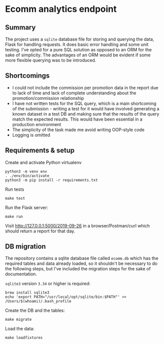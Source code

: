 # Ecomm analytics endpoint

## Summary

The project uses a `sqlite` database file for storing and querying the data, Flask for handling requests. It does basic error handling and some unit testing.
I've opted for a pure SQL solution as opposed to an ORM for the sake of simplicity.
The advantages of an ORM would be evident if some more flexible querying was to be introduced.

## Shortcomings

- I could not include the commission per promotion data in the report due to lack of time and lack of complete understanding about the promotion/commission relationship
- I have not written tests for the SQL query, which is a main shortcoming of the submission - writing a test for it would have involved generating a known dataset in a test DB and making sure that the results of the query match the expected results. This would have been essential in a production environment
- The simplicity of the task made me avoid writing OOP-style code
- Logging is omitted


## Requirements & setup

Create and activate Python virtualenv

```
python3 -m venv env
. ./env/bin/activate
python3 -m pip install -r requirements.txt
```

Run tests

```
make test
```

Run the Flask server:

```
make run
```

Visit http://127.0.0.1:5000/2019-09-26 in a browser/Postman/curl which should return a report for that day.



## DB migration

The repository contains a sqlite database file called `ecomm.db` which has the required tables and data already loaded, so it shouldn't be necessary to do the following steps, but I've included the migration steps for the sake of documentation.


`sqlite3` version `3.34` or higher is required:

```
brew install sqlite3
echo 'export PATH="/usr/local/opt/sqlite/bin:$PATH"' >> /Users/$(whoami)/.bash_profile
```

Create the DB and the tables:

```
make migrate
```

Load the data:

```
make loadfixtures
```
